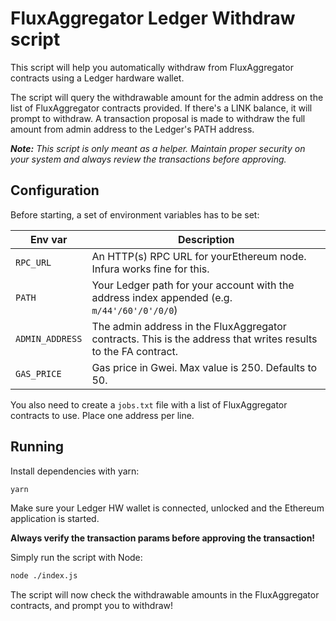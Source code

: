 # FluxAggregator Ledger Withdraw script

This script will help you automatically withdraw from FluxAggregator contracts using a Ledger hardware wallet.

The script will query the withdrawable amount for the admin address on the list of FluxAggregator contracts provided. If there's a LINK balance, it will prompt to withdraw. A transaction proposal is made to withdraw the full amount from admin address to the Ledger's PATH address.

***Note:** This script is only meant as a helper. Maintain proper security on your system and always review the transactions before approving.*

## Configuration

Before starting, a set of environment variables has to be set:

| Env var         | Description |
|-----------------|-------------|
| `RPC_URL`       | An HTTP(s) RPC URL for yourEthereum node. Infura works fine for this. |
| `PATH`          | Your Ledger path for your account with the address index appended (e.g. `m/44'/60'/0'/0/0`) |
| `ADMIN_ADDRESS` | The admin address in the FluxAggregator contracts. This is the address that writes results to the FA contract. |
| `GAS_PRICE`     | Gas price in Gwei. Max value is 250. Defaults to 50. |

You also need to create a `jobs.txt` file with a list of FluxAggregator contracts to use. Place one address per line.

## Running

Install dependencies with yarn:

```bash
yarn
```

Make sure your Ledger HW wallet is connected, unlocked and the Ethereum application is started.

**Always verify the transaction params before approving the transaction!**

Simply run the script with Node:

```bash
node ./index.js
```

The script will now check the withdrawable amounts in the FluxAggregator contracts, and prompt you to withdraw!
